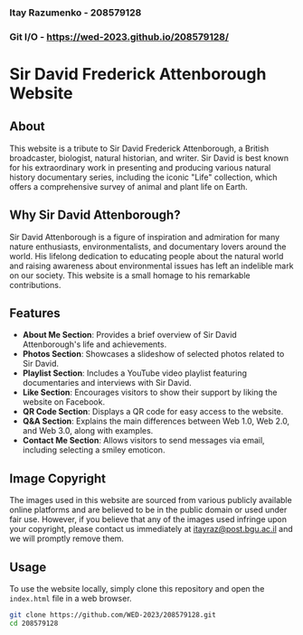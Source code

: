### Itay Razumenko - 208579128 
### Git I/O - https://wed-2023.github.io/208579128/

# Sir David Frederick Attenborough Website

## About

This website is a tribute to Sir David Frederick Attenborough, a British broadcaster, biologist, natural historian, and writer. Sir David is best known for his extraordinary work in presenting and producing various natural history documentary series, including the iconic "Life" collection, which offers a comprehensive survey of animal and plant life on Earth.

## Why Sir David Attenborough?

Sir David Attenborough is a figure of inspiration and admiration for many nature enthusiasts, environmentalists, and documentary lovers around the world. His lifelong dedication to educating people about the natural world and raising awareness about environmental issues has left an indelible mark on our society. This website is a small homage to his remarkable contributions.

## Features

- **About Me Section**: Provides a brief overview of Sir David Attenborough's life and achievements.
- **Photos Section**: Showcases a slideshow of selected photos related to Sir David.
- **Playlist Section**: Includes a YouTube video playlist featuring documentaries and interviews with Sir David.
- **Like Section**: Encourages visitors to show their support by liking the website on Facebook.
- **QR Code Section**: Displays a QR code for easy access to the website.
- **Q&A Section**: Explains the main differences between Web 1.0, Web 2.0, and Web 3.0, along with examples.
- **Contact Me Section**: Allows visitors to send messages via email, including selecting a smiley emoticon.

## Image Copyright 
The images used in this website are sourced from various publicly available online platforms and are believed to be in the public domain or used under fair use. However, if you believe that any of the images used infringe upon your copyright, please contact us immediately at itayraz@post.bgu.ac.il and we will promptly remove them.

## Usage

To use the website locally, simply clone this repository and open the `index.html` file in a web browser.

```bash
git clone https://github.com/WED-2023/208579128.git
cd 208579128

